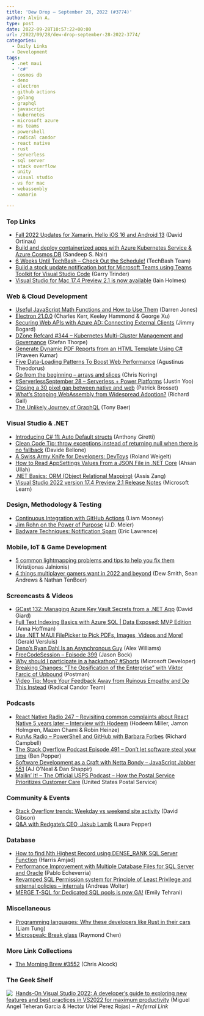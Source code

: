 ```yaml
---
title: 'Dew Drop – September 28, 2022 (#3774)'
author: Alvin A.
type: post
date: 2022-09-28T10:57:22+00:00
url: /2022/09/28/dew-drop-september-28-2022-3774/
categories:
  - Daily Links
  - Development
tags:
  - .net maui
  - 'c#'
  - cosmos db
  - deno
  - electron
  - github actions
  - golang
  - graphql
  - javascript
  - kubernetes
  - microsoft azure
  - ms teams
  - powershell
  - radical candor
  - react native
  - rust
  - serverless
  - sql server
  - stack overflow
  - unity
  - visual studio
  - vs for mac
  - webassembly
  - xamarin

---
```

### <a name="top"></a>Top Links

  * <a href="https://devblogs.microsoft.com/xamarin/xamarin-ios-16-android-13-updates/" target="_blank" rel="noopener">Fall 2022 Updates for Xamarin, Hello iOS 16 and Android 13</a> (David Ortinau)
  * <a href="https://devblogs.microsoft.com/cosmosdb/containerized-apps-aks-azure-cosmos-db/" target="_blank" rel="noopener">Build and deploy containerized apps with Azure Kubernetes Service & Azure Cosmos DB</a> (Sandeep S. Nair)
  * <a href="https://mailchi.mp/techbash/6-weeks-until-techbash-check-out-the-schedule" target="_blank" rel="noopener">6 Weeks Until TechBash &#8211; Check Out the Schedule!</a> (TechBash Team)
  * <a href="https://devblogs.microsoft.com/microsoft365dev/build-a-stock-update-notification-bot-for-microsoft-teams-using-teams-toolkit-for-visual-studio-code/" target="_blank" rel="noopener">Build a stock update notification bot for Microsoft Teams using Teams Toolkit for Visual Studio Code</a> (Garry Trinder)
  * <a href="https://devblogs.microsoft.com/visualstudio/visual-studio-for-mac-17-4-preview-2-1-is-now-available/" target="_blank" rel="noopener">Visual Studio for Mac 17.4 Preview 2.1 is now available</a> (Iain Holmes)



### <a name="web"></a>Web & Cloud Development

  * <a href="https://www.sitepoint.com/javascript-math-functions/?utm_source=rss" target="_blank" rel="noopener">Useful JavaScript Math Functions and How to Use Them</a> (Darren Jones)
  * <a href="https://electronjs.org/blog/electron-21-0" target="_blank" rel="noopener">Electron 21.0.0</a> (Charles Kerr, Keeley Hammond & George Xu)
  * <a href="https://jimmybogard.com/securing-web-apis-with-azure-ad-connecting-external-clients/" target="_blank" rel="noopener">Securing Web APIs with Azure AD: Connecting External Clients</a> (Jimmy Bogard)
  * <a href="http://dzone.com/refcardz/kubernetes-multi-cluster-management-and-governance" target="_blank" rel="noopener">DZone Refcard #344 &#8211; Kubernetes Multi-Cluster Management and Governance</a> (Stefan Thorpe)
  * <a href="https://www.syncfusion.com/blogs/post/generate-dynamic-pdf-reports-from-html-template-using-csharp.aspx" target="_blank" rel="noopener">Generate Dynamic PDF Reports from an HTML Template Using C#</a> (Praveen Kumar)
  * <a href="https://smashingmagazine.com/2022/09/data-loading-patterns-improve-frontend-performance/" target="_blank" rel="noopener">Five Data-Loading Patterns To Boost Web Performance</a> (Agustinus Theodorus)
  * <a href="https://dev.to/azure/go-from-the-beginning-arrays-and-slices-4heg" target="_blank" rel="noopener">Go from the beginning &#8211; arrays and slices</a> (Chris Noring)
  * <a href="https://azure.github.io/Cloud-Native/blog/28-where-am-i" target="_blank" rel="noopener">#ServerlessSeptember 28 &#8211; Serverless + Power Platforms</a> (Justin Yoo)
  * <a href="https://blogs.windows.com/msedgedev/2022/09/27/closing-pixel-gap-native-web-window-controls-overlay/" target="_blank" rel="noopener">Closing a 30 pixel gap between native and web</a> (Patrick Brosset)
  * <a href="https://thenewstack.io/whats-stopping-webassembly-from-widespread-adoption/" target="_blank" rel="noopener">What’s Stopping WebAssembly from Widespread Adoption?</a> (Richard Gall)
  * <a href="https://thenewstack.io/the-unlikely-journey-of-graphql/" target="_blank" rel="noopener">The Unlikely Journey of GraphQL</a> (Tony Baer)



### <a name="dotnet"></a>Visual Studio & .NET

  * <a href="https://anthonygiretti.com/2022/09/28/introducing-c11-auto-default-structs/" target="_blank" rel="noopener">Introducing C# 11: Auto Default structs</a> (Anthony Giretti)
  * <a href="https://www.code4it.dev/cleancodetips/exceptions-instead-of-null" target="_blank" rel="noopener">Clean Code Tip: throw exceptions instead of returning null when there is no fallback</a> (Davide Bellone)
  * <a href="https://weblogs.asp.net/rweigelt/a-swiss-army-knife-for-developers-devtoys" target="_blank" rel="noopener">A Swiss Army Knife for Developers: DevToys</a> (Roland Weigelt)
  * <a href="https://code-maze.com/aspnetcore-read-appsettings-values-from-a-json-file/" target="_blank" rel="noopener">How to Read AppSettings Values From a JSON File in .NET Core</a> (Ahsan Ullah)
  * <a href="https://www.telerik.com/blogs/dotnet-basics-orm-object-relational-mapping" target="_blank" rel="noopener">.NET Basics: ORM (Object Relational Mapping)</a> (Assis Zang)
  * <a href="https://learn.microsoft.com/en-us/visualstudio/releases/2022/release-notes-preview#17.4.0-pre.2.1" target="_blank" rel="noopener">Visual Studio 2022 version 17.4 Preview 2.1 Release Notes</a> (Microsoft Learn)



### <a name="design"></a>Design, Methodology & Testing

  * <a href="https://endjin.com/blog/2022/09/continuous-integration-with-github-actions.html" target="_blank" rel="noopener">Continuous Integration with GitHub Actions</a> (Liam Mooney)
  * <a href="https://sourcesofinsight.com/jim-rohn-purpose/" target="_blank" rel="noopener">Jim Rohn on the Power of Purpose</a> (J.D. Meier)
  * <a href="https://textslashplain.com/2022/09/27/badware-techniques-notification-spam/" target="_blank" rel="noopener">Badware Techniques: Notification Spam</a> (Eric Lawrence)



### <a name="mobile"></a>Mobile, IoT & Game Development

  * <a href="https://blog.unity.com/technology/5-common-lightmapping-problems-and-tips-to-help-you-fix-them" target="_blank" rel="noopener">5 common lightmapping problems and tips to help you fix them</a> (Kristijonas Jalnionis)
  * <a href="https://blog.unity.com/games/4-things-multiplayer-gamers-want-2022" target="_blank" rel="noopener">4 things multiplayer gamers want in 2022 and beyond</a> (Dew Smith, Sean Andrews & Nathan TenBoer)



### <a name="videos"></a>Screencasts & Videos

  * <a href="https://davidgiard.com/gcast-132-managing-azure-key-vault-secrets-from-a-net-app-gcast-132" target="_blank" rel="noopener">GCast 132: Managing Azure Key Vault Secrets from a .NET App</a> (David Giard)
  * <a href="http://www.youtube.com/watch?v=WhCslE_viAs" target="_blank" rel="noopener">Full Text Indexing Basics with Azure SQL | Data Exposed: MVP Edition</a> (Anna Hoffman)
  * <a href="http://www.youtube.com/watch?v=Wg1fhr3iwKY" target="_blank" rel="noopener">Use .NET MAUI FilePicker to Pick PDFs, Images, Videos and More!</a> (Gerald Versluis)
  * <a href="https://thenewstack.io/denos-ryan-dahl-is-an-asynchronous-guy/" target="_blank" rel="noopener">Deno’s Ryan Dahl Is an Asynchronous Guy</a> (Alex Williams)
  * <a href="http://www.youtube.com/watch?v=Zmx4Q2f8gZw" target="_blank" rel="noopener">FreeCodeSession &#8211; Episode 399</a> (Jason Bock)
  * <a href="http://www.youtube.com/watch?v=mgcCQ4pvP_0" target="_blank" rel="noopener">Why should I participate in a hackathon? #Shorts</a> (Microsoft Developer)
  * <a href="http://www.youtube.com/watch?v=0LBLXaT81TQ" target="_blank" rel="noopener">Breaking Changes: &#8220;The Opsification of the Enterprise&#8221; with Viktor Farcic of Upbound</a> (Postman)
  * <a href="https://www.radicalcandor.com/video-tip-move-away-ruinous-empathy/" target="_blank" rel="noopener">Video Tip: Move Your Feedback Away from Ruinous Empathy and Do This Instead</a> (Radical Candor Team)



### <a name="podcasts"></a>Podcasts

  * <a href="https://www.reactnativeradio.com/episodes/rnr-247-revisiting-common-complaints-about-react-native-5-years-later-interview-with-hodeem" target="_blank" rel="noopener">React Native Radio 247 &#8211; Revisiting common complaints about React Native 5 years later &#8211; Interview with Hodeem</a> (Hodeem Miller, Jamon Holmgren, Mazen Chami & Robin Heinze)
  * <a href="https://runasradio.com/Shows/Show/847" target="_blank" rel="noopener">RunAs Radio &#8211; PowerShell and GitHub with Barbara Forbes</a> (Richard Campbell)
  * <a href="https://stackoverflow.blog/2022/09/28/how-good-software-can-optimize-our-time/" target="_blank" rel="noopener">The Stack Overflow Podcast Episode 491 &#8211; Don’t let software steal your time</a> (Ben Popper)
  * <a href="https://topenddevs.com/podcasts/javascript-jabber/episodes/software-development-as-a-craft-with-netta-bondy-jsj-551" target="_blank" rel="noopener">Software Development as a Craft with Netta Bondy &#8211; JavaScript Jabber 551</a> (AJ O&#8217;Neal & Dan Shappir)
  * <a href="https://podcasts.apple.com/us/podcast/how-the-postal-service-prioritizes-customer-care/id1587184784?i=1000580806790" target="_blank" rel="noopener">Mailin’ It! &#8211; The Official USPS Podcast &#8211; How the Postal Service Prioritizes Customer Care</a> (United States Postal Service)



### <a name="events"></a>Community & Events

  * <a href="https://stackoverflow.blog/2022/09/27/stack-overflow-trends-weekday-vs-weekend-site-activity/" target="_blank" rel="noopener">Stack Overflow trends: Weekday vs weekend site activity</a> (David Gibson)
  * <a href="https://www.red-gate.com/blog/qa-with-redgates-ceo-jakub-lamik" target="_blank" rel="noopener">Q&A with Redgate’s CEO, Jakub Lamik</a> (Laura Pepper)



### <a name="sql"></a>Database

  * <a href="https://www.mssqltips.com/sqlservertip/7411/dense-rank-sql-server-function-nth-highest-record/" target="_blank" rel="noopener">How to find Nth Highest Record using DENSE_RANK SQL Server Function</a> (Harris Amjad)
  * <a href="https://www.mssqltips.com/sqlservertip/7409/sql-server-oracle-performance-improvement-multiple-database-files/" target="_blank" rel="noopener">Performance Improvement with Multiple Database Files for SQL Server and Oracle</a> (Pablo Echeverria)
  * <a href="https://techcommunity.microsoft.com/t5/sql-server-blog/revamped-sql-permission-system-for-principle-of-least-privilege/ba-p/3639492" target="_blank" rel="noopener">Revamped SQL Permission system for Principle of Least Privilege and external policies – internals</a> (Andreas Wolter)
  * <a href="https://techcommunity.microsoft.com/t5/azure-synapse-analytics-blog/merge-t-sql-for-dedicated-sql-pools-is-now-ga/ba-p/3634331" target="_blank" rel="noopener">MERGE T-SQL for Dedicated SQL pools is now GA!</a> (Emily Tehrani)



### <a name="misc"></a>Miscellaneous

  * <a href="https://www.zdnet.com/article/programming-languages-why-these-developers-like-rust-in-their-cars/#ftag=RSSbaffb68" target="_blank" rel="noopener">Programming languages: Why these developers like Rust in their cars</a> (Liam Tung)
  * <a href="https://devblogs.microsoft.com/oldnewthing/20220927-00/?p=107217" target="_blank" rel="noopener">Microspeak: Break glass</a> (Raymond Chen)



### <a name="links"></a>More Link Collections

  * <a href="https://blog.cwa.me.uk/2022/09/28/the-morning-brew-3552/" target="_blank" rel="noopener">The Morning Brew #3552</a> (Chris Alcock)



### <a name="shelf"></a>The Geek Shelf

<a href="https://www.amazon.com/dp/1801810540/?tag=amavin-20" target="_blank" rel="noopener"><img decoding="async" align="left" style="margin: 0px 4px 0px 0px; border: 0px currentcolor; border-image: none; float: left; display: inline; background-image: none;" src="https://m.media-amazon.com/images/I/413SNvVkj5L._SS135_.jpg" border="0" /></a>&nbsp;<a href="https://www.amazon.com/dp/1801810540/?tag=amavin-20" target="_blank" rel="noopener">Hands-On Visual Studio 2022: A developer&#8217;s guide to exploring new features and best practices in VS2022 for maximum productivity</a> (Miguel Angel Teheran Garcia & Hector Uriel Perez Rojas) _&#8211; Referral Link_